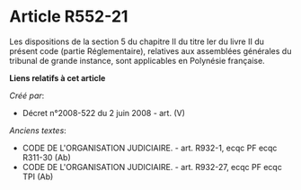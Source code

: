 # Article R552-21

Les dispositions de la section 5 du chapitre II du titre Ier du livre II du présent code (partie Réglementaire), relatives
aux assemblées générales du tribunal de grande instance, sont applicables en Polynésie française.

**Liens relatifs à cet article**

_Créé par_:

  - Décret n°2008-522 du 2 juin 2008 - art. (V)

_Anciens textes_:

  - CODE DE L'ORGANISATION JUDICIAIRE. - art. R932-1, ecqc PF ecqc R311-30 (Ab)
  - CODE DE L'ORGANISATION JUDICIAIRE. - art. R932-27, ecqc PF ecqc TPI (Ab)
